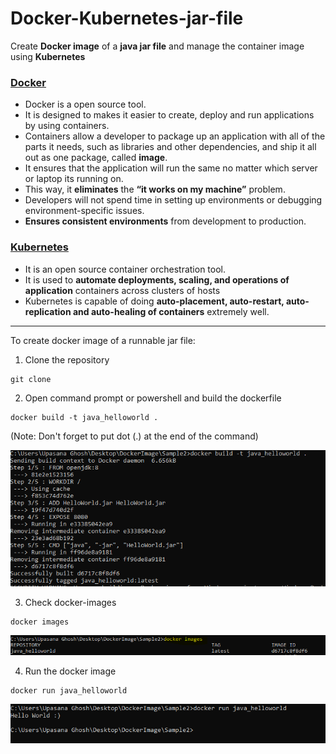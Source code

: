 # Docker-Kubernetes-jar-file
Create **Docker image** of a **java jar file** and manage the container image using **Kubernetes**

### [Docker](https://www.docker.com/)
* Docker is a open source tool. 
* It is designed to makes it easier to create, deploy and run applications by using containers.
* Containers allow a developer to package up an application with all of the parts it needs, such as libraries and other dependencies, and ship it all out as one package, called **image**.
* It ensures that the application will run the same no matter which server or laptop its running on.
* This way, it **eliminates** the **“it works on my machine”** problem.
* Developers will not spend time in setting up environments or debugging environment-specific issues. 
* **Ensures consistent environments** from development to production.

### [Kubernetes](kubernetes.io)
* It is an open source container orchestration tool.
* It is used to **automate  deployments, scaling, and operations of application** containers across clusters of hosts
* Kubernetes is capable of doing **auto-placement, auto-restart, auto-replication and auto-healing of containers** extremely well. 

---

To create docker image of a runnable jar file:

1) Clone the repository

```
git clone 
```

2) Open command prompt or powershell and build the dockerfile

```
docker build -t java_helloworld .
```
(Note: Don't forget to put dot (.) at the end of the command)

![](https://github.com/Upa005/Docker-Kubernetes-jar-file/blob/master/images/03_build.PNG)

3) Check docker-images 
```
docker images
```
![](https://github.com/Upa005/Docker-Kubernetes-jar-file/blob/master/images/image.PNG)

4) Run the docker image

```
docker run java_helloworld
```
![](https://github.com/Upa005/Docker-Kubernetes-jar-file/blob/master/images/04_run.PNG)
